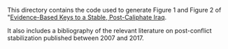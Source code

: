 
This directory contains the code used to generate Figure 1 and Figure 2 of "[Evidence-Based Keys to a Stable, Post-Caliphate Iraq](https://www.brookings.edu/blog/markaz/2017/07/26/evidence-based-keys-to-a-stable-post-caliphate-iraq/).

It also includes a bibliography of the relevant literature on post-conflict stabilization published between 2007 and 2017.

